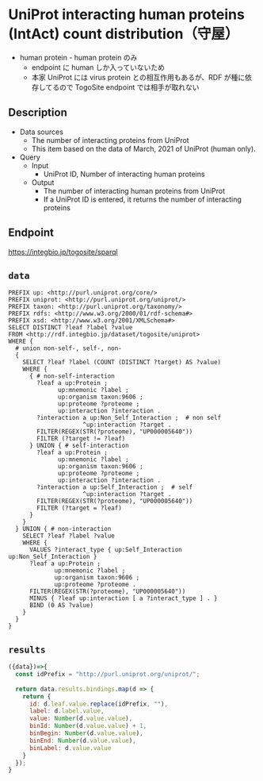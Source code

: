 # UniProt interacting human proteins (IntAct) count distribution（守屋）

- human protein - human protein のみ
  - endpoint に human しか入っていないため
  - 本家 UniProt には virus protein との相互作用もあるが、RDF が種に依存してるので TogoSite endpoint では相手が取れない

## Description

- Data sources
    - The number of interacting proteins from UniProt
    - This item based on the data of March, 2021 of UniProt (human only).
- Query
    - Input
        - UniProt ID, Number of interacting human proteins
    - Output
        - The number of interacting human proteins from UniProt
        - If a UniProt ID is entered, it returns the number of interacting proteins

## Endpoint
https://integbio.jp/togosite/sparql

## `data`
```sparql
PREFIX up: <http://purl.uniprot.org/core/>
PREFIX uniprot: <http://purl.uniprot.org/uniprot/>
PREFIX taxon: <http://purl.uniprot.org/taxonomy/>
PREFIX rdfs: <http://www.w3.org/2000/01/rdf-schema#>
PREFIX xsd: <http://www.w3.org/2001/XMLSchema#>
SELECT DISTINCT ?leaf ?label ?value
FROM <http://rdf.integbio.jp/dataset/togosite/uniprot>
WHERE {
  # union non-self-, self-, non-
  {
    SELECT ?leaf ?label (COUNT (DISTINCT ?target) AS ?value)
    WHERE {
      { # non-self-interaction
        ?leaf a up:Protein ;
              up:mnemonic ?label ;
              up:organism taxon:9606 ;
              up:proteome ?proteome ;
              up:interaction ?interaction .
        ?interaction a up:Non_Self_Interaction ;  # non self
                     ^up:interaction ?target .
        FILTER(REGEX(STR(?proteome), "UP000005640"))
        FILTER (?target != ?leaf)
      } UNION { # self-interaction
        ?leaf a up:Protein ;
              up:mnemonic ?label ;
              up:organism taxon:9606 ;
              up:proteome ?proteome ;
              up:interaction ?interaction .
        ?interaction a up:Self_Interaction ;  # self
                     ^up:interaction ?target .
        FILTER(REGEX(STR(?proteome), "UP000005640"))
        FILTER (?target = ?leaf)
      } 
    }
  } UNION { # non-interaction
    SELECT ?leaf ?label ?value
    WHERE {
      VALUES ?interact_type { up:Self_Interaction up:Non_Self_Interaction }
      ?leaf a up:Protein ;
             up:mnemonic ?label ;
             up:organism taxon:9606 ;
             up:proteome ?proteome .
      FILTER(REGEX(STR(?proteome), "UP000005640"))    
      MINUS { ?leaf up:interaction [ a ?interact_type ] . }   
      BIND (0 AS ?value)
    }
  }
}
```

## `results`

```javascript
({data})=>{
  const idPrefix = "http://purl.uniprot.org/uniprot/";
  
  return data.results.bindings.map(d => {
    return {
      id: d.leaf.value.replace(idPrefix, ""),
      label: d.label.value,
      value: Number(d.value.value),
      binId: Number(d.value.value) + 1,
      binBegin: Number(d.value.value),
      binEnd: Number(d.value.value),
      binLabel: d.value.value
    }
  });
}
```